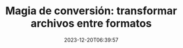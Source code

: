 ---
############################# Static ##########################
layout: "family"
date: 2023-12-20T06:39:57
draft: false

product: "Conversion"
product_tag: "conversion"

############################# Head ############################
head_title: "API de conversión de archivos | API local y servicio en línea"
head_description: "Convierta archivos de Word, PDF, Excel, Powerpoint o imágenes fácilmente y de forma gratuita"

############################# Header ##########################
title: "Magia de conversión: transformar archivos entre formatos"
description: |
  Convierta documentos fácilmente desde varios formatos de origen a diferentes formatos de destino. Disfrute de una amplia gama de conversiones admitidas sin software adicional, como MS Office, Apache Open Office, Adobe Acrobat Reader y más.

  Cargue documentos desde varias fuentes, incluidos archivos, secuencias, URL, servidores FTP, Amazon S3, Azure Blob Storage y más.

  Utilice cualquier tipo de almacenamiento en caché, como Amazon S3, Dropbox, Google Drive, Windows Azure, Redis u otros, mediante la implementación de las interfaces necesarias.

############################# Platforms ############################
supported_platforms:
  enable: true  
  head_title: "Elija su plataforma"
  title: "Plataformas admitidas"
  description: "La biblioteca GroupDocs.Conversion admite los siguientes sistemas operativos y frameworks"
  details_link_title: "Más información"
  items:
    # supported_platforms loop
    - title: ".NET"
      description: "GroupDocs.Conversion for .NET"
      color: "blue"
      tag: "net"
      link: "/conversion/net/"
      features_link: "https://docs.groupdocs.com/conversion/net/system-requirements/"
      features:
        # features loop
        - content: ".NET Framework 4.6.2+  <br>  .NET Core 3.1  <br>  .NET 6+"
          rows: "3"
        # features loop
        - content: "Windows, Linux"
          rows: "1"
        # features loop
        - content: "Más de 3K pares de conversiones"
          rows: "1"        
    
    # supported_platforms loop
    - title: "Java"
      description: "GroupDocs.Conversion for Java"
      color: "red"
      tag: "java"
      link: "/conversion/java/"
      features_link: "https://docs.groupdocs.com/conversion/java/system-requirements/"
      features:
        # features loop
        - content: "J2SE 8.0 (1.8)+"
          rows: "3"
        # features loop
        - content:  "Windows, Linux, macOS"
          rows: "1"       
        # features loop
        - content: "Más de 3K pares de conversiones"
          rows: "1"        

    # supported_platforms loop
    - title: "Node.js"
      description: "GroupDocs.Conversion for Node.js"
      color: "green"
      tag: "nodejs-java"
      link: "/conversion/nodejs-java/"
      features_link: "https://docs.groupdocs.com/conversion/nodejs-java/system-requirements/"
      features:
        # features loop
        - content: "Node.js 16+  <br>  and J2SE 8.0 (1.8)+"
          rows: "3"
        # features loop
        - content:  "Windows, Linux, macOS"
          rows: "1"
        # features loop
        - content:  "Más de 3K pares de conversiones"
          rows: "1"


############################# Features ############################

features:
  enable: true
  title: "Conjunto de características de GroupDocs.Conversion"
  description: "API para convertir archivos entre múltiples tipos como HTML, PDF, Word, Excel, PNG y muchos más sin software de terceros."

  items:
    # feature loop
    - icon: "convert"
      title: "Convertir documentos e imágenes"
      content: "Transforme archivos desde diferentes fuentes a varios formatos de destino."

    # feature loop
    - icon: "password"
      title: "Abrir documentos seguros"
      content: "Especifique una contraseña para abrir documentos encriptados."

    # feature loop
    - icon: "load"
      title: "Cargar archivos desde cualquier lugar"
      content: "Cargue documentos desde varios archivos, URL, servidores FTP, Amazon S3 y más."
    
    # feature loop
    - icon: "settings"
      title: "Administrar configuraciones de salida"
      content: "Gire y reordene páginas, especifique si renderizar notas y comentarios."


############################# Code samples ############################
code_samples:
  enable: true
  title: "Ejemplos de código de GroupDocs.Conversion"
  description: "Algunos casos de uso de operaciones típicas de GroupDocs.Conversion en C#, Java, TypeScript"
  items:
    # code sample loop
    - title: "Convertir PDF a DOCX en varias líneas de código"
      content: |
       Con GroupDocs.Conversion, puede convertir un archivo PDF a DOCX sin esfuerzo, todo lo que necesita son solo un par de líneas de código. Tampoco requiere ningún software de terceros como Microsoft Word o Adobe Acrobat. Aquí hay un ejemplo de cómo se puede lograr:
      samples:
        - language: "C#"
          color: "blue"
          content: |
            ```csharp {style=abap}   
            // Cargar el archivo PDF de origen
            using (var converter = new GroupDocs.Conversion.Converter("sample.pdf"))
            {
                // Establecer las opciones de conversión para el formato DOCX
                var options = new WordProcessingConvertOptions();
                // Convertir al formato DOCX
                converter.Convert("converted.docx", options);
            }
            ```
        - language: "Java"
          color: "red"
          content: |
            ```java {style=abap}   
            import com.groupdocs.conversion.Converter;
            import com.groupdocs.conversion.options.convert.WordProcessingConvertOptions;
            ...
            // Cargar el archivo PDF de origen
            Converter converter = new Converter("sample.pdf");
            // Establecer las opciones de conversión para el formato DOCX
            WordProcessingConvertOptions options = new WordProcessingConvertOptions();
            // Convertir al formato DOCX
            converter.convert("converted.docx", options);
            ```
        - language: "TypeScript"
          color: "green"
          content: |
            ```javascript {style=abap}  
            // Cargar el archivo PDF de origen
            const converter = new groupdocs.conversion.Converter("sample.pdf");
            // Establecer las opciones de conversión para el formato DOCX
            const options = new groupdocs.conversion.WordProcessingConvertOptions();
            // Convertir al formato DOCX
            converter.convert("converted.docx", options);
            ```


############################# Formats ############################
formats:
  enable: true
  title:  "Más de 60 formatos de archivo admitidos"
  description: "GroupDocs.Conversion admite operaciones con los formatos de archivo más populares [formatos de archivo](https://docs.groupdocs.com/conversion/net/supported-file-formats/)."


############################# Metrics ############################

metrics:
  enable: true
  title: "Métricas detalladas e información estadística"
  description: "Sumérjase en un desglose detallado de nuestras cifras clave, proporcionando métricas y conocimientos estadísticos completos sobre nuestros logros, impacto y crecimiento."

  items:
    # metrics loop
    - number: "3K+"
      title: "Pares de conversión admitidos"
      content: "Convierta archivos fácilmente entre miles de pares admitidos: Microsoft Office, PDF, imágenes, video, audio y bases de datos. Capacite a los usuarios para transformar de manera fluida diferentes tipos de archivos para mayor flexibilidad y conveniencia."
    # metrics loop
    - number: "1.0M"
      title: "Descargas de NuGet"
      content: "Únase a nuestros usuarios satisfechos que han elegido nuestro paquete NuGet. Nuestra solución se ha convertido en un recurso confiable y ampliamente adoptado en la comunidad de desarrolladores, proporcionando integración perfecta y funcionalidad valiosa para innumerables proyectos."

    # metrics loop
    - number: "10+"
      title: "Bibliotecas"
      content: "Nuestro producto incluye más de 10 bibliotecas, que ofrecen características avanzadas para optimizar el rendimiento. Estas bibliotecas están diseñadas para satisfacer diferentes necesidades de desarrollo con capacidades incomparables."
    
    # metrics loop
    - number: "100+"
      title: "Clientes satisfechos"
      content: "Basándonos en la excelencia, nuestro producto ha ganado la confianza de más de 100 clientes satisfechos que confían en sus características sólidas y su rendimiento confiable. Encuentre el éxito y la eficiencia con nuestra solución innovadora."


############################# Customers ############################
# logo size X1 => 170:70  X2 => 340 : 140

customers:
  enable: true
  title: "Nuestros clientes satisfechos"
  description: "Las bibliotecas de GroupDocs son empleadas por marcas mundialmente reconocidas y distinguidas en todo el mundo."

  items:
    # customers loop
    - title: "BenQ Corporation"
      logo: "benq"
    # customers loop
    - title: "Nasdaq Stock Market"
      logo: "nasdaq"
    # customers loop
    - title: "AT&T Inc."
      logo: "att"
    # customers loop
    - title: "AstraZeneca"
      logo: "astrazeneca"
    # customers loop
    - title: "Central Bank of Argentina"
      logo: "argentinacentralbank"
    # customers loop
    - title: "Roche Holding AG"
      logo: "roche"
    # customers loop
    - title: "Capita"
      logo: "capita"
    # customers loop
    - title: "Axa S.A."
      logo: "axa"
    # customers loop
    - title: "Instructure Inc."
      logo: "instructure"
     # customers loop
    - title: "Wipro"
      logo: "wipro"



############################# Actions ############################

actions:
  enable: true
  title: "¿Listo para empezar?"
  description: "Pruebe las funciones de GroupDocs.Conversion de forma gratuita o solicite una licencia."

  items:
    #  loop
    - title: ".NET"
      link: "/conversion/net/"
      color: "blue"
        #  loop
    - title: "Java"
      link: "/conversion/java/"
      color: "red"
        #  loop
    - title: "Node.js"
      link: "/conversion/nodejs-java/"
      color: "green"


############################# Faq ############################

faq:
  enable: true
  title: "Preguntas comunes y preocupaciones"
  description: "Encuentre respuestas a preguntas frecuentes en nuestra sección de preguntas frecuentes para abordar rápidamente sus consultas y preocupaciones."

  items:
    #  loop
    - question: "¿Puedo evaluar los productos de GroupDocs antes de comprarlos?"
      answer: |
        ¡Sí! Todos los productos de GroupDocs tienen disponible una versión de evaluación sin riesgos. Recomendamos encarecidamente a los desarrolladores que descarguen y prueben nuestras APIs antes de comprarlas para asegurarse de que satisfagan todas sus necesidades al 100%.
    #  loop
    - question: "¿GroupDocs realiza demostraciones de productos?"
      answer: |
        No, nuestro enfoque está en nuestras APIs y en hacer productos funcionales y estables. Ofrecemos pruebas gratuit as y completamente funcionales en forma de [licencia temporal](https://purchase.groupdocs.com/temporary-license/) para que pueda probar el producto usted mismo.
    #  loop
    - question: "¿Dónde puedo descargar el producto?"
      answer: |
        Todos los productos están disponibles para descargar desde el [sitio web](https://releases.groupdocs.com). No enviamos copias físicas de nuestro software por correo.    
    #  loop
    - question: "¿Las licencias de desarrollador de GroupDocs son por usuario o por usuario nombrado?"
      answer: |
        Las licencias de desarrollador de GroupDocs son por usuario, no por usuario nombrado. Entendemos que los miembros de un equipo de codificación pueden cambiar con el tiempo y que no es práctico tener que actualizar la licencia cada vez que eso ocurra.
    #  loop
    - question: "¿Necesitamos una licencia separada para nuestro servidor de compilación o CI (Integración Continua)?"
      answer: |
        No, estamos contentos de que los clientes utilicen los productos de GroupDocs en un servidor para construir soluciones sin costo adicional. Esta instalación no debe utilizarse para eludir los términos de la licencia de su acuerdo con GroupDocs y debe respetar cualquier limitación de redistribución o ubicación impuesta por su licencia adquirida.

############################# Cloud ############################

cloud_links:
  enable: true
  title: "APIs de bajo código de GroupDocs.Conversion"
  description: "Acelere la conversión de documentos o imágenes en cualquier tipo de aplicación con nuestra API REST basada en la nube"

  items:
    #  loop
    - icon: "groupdocs_conversion-for-curl"
      title: "GroupDocs.Conversion Cloud for cURL"
      link: "https://products.groupdocs.cloud/conversion/curl"
      content: "Aproveche la API RESTful de conversión de archivos con cURL para convertir fácilmente una variedad de formatos de archivo, incluidos Microsoft Office, PDF, Email, Project, HTML y más, dentro de sus aplicaciones."

    #  loop
    - icon: "groupdocs_conversion-for-net"
      title: "GroupDocs.Conversion Cloud for .NET"
      link: "https://products.groupdocs.cloud/conversion/net"
      content: "Utilice la API REST de conversión de archivos .NET para una conversión sin problemas de Microsoft Office, PDF, Email, Project, HTML y varios formatos de archivo comunes en cualquier plataforma con el SDK de la nube."
    #  loop
    - icon: "groupdocs_conversion-for-java"
      title: "GroupDocs.Conversion Cloud for Java"
      link: "https://products.groupdocs.cloud/conversion/java"
      content: "Mejore sus aplicaciones Java basadas en la nube con capacidades avanzadas de conversión de documentos, accesibles en cualquier plataforma capaz de realizar llamadas a la API REST."

############################# Apps ############################

app_links:
  enable: true
  title: "Aplicaciones NoCode de GroupDocs.Conversion"
  description: "Aplicación en línea que le permite convertir más de 100 formatos de archivo populares en el navegador"

  items:
    #  loop
    - icon: "groupdocs_conversion-app"
      title: "GroupDocs.Conversion <br> Total"
      link: "https://products.groupdocs.app/conversion/total"
      content: "Convierta sin esfuerzo más de cientos de formatos a PDF, XLSX, DOCX, XPS, HTML y más con facilidad."

    #  loop
    - icon: "groupdocs_words-app"
      title:  "GroupDocs.Conversion <br> DOC to XLS"
      link: "https://products.groupdocs.app/conversion/doc-to-xls"
      content: "Aplicación en línea gratuita para convertir DOC a formato XLS directamente desde su navegador web."

    #  loop
    - icon: "groupdocs_pdf-app"
      title:  "GroupDocs.Conversion <br> PDF to DOCX"
      link: "https://products.groupdocs.app/conversion/pdf-to-docx"
      content: "Convierta fácilmente sus documentos PDF a formato Word (DOCX) subiéndolos a través de nuestra interfaz amigable para el usuario."
    

---